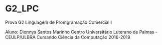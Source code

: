 
# G2_LPC
Prova G2 Linguagem de Promgramação Comercial I


Aluno: Dionnys Santos Marinho
Centro Universitário Luterano de Palmas - CEULP/ULBRA
Cursando Ciência da Computação 2016-2019

